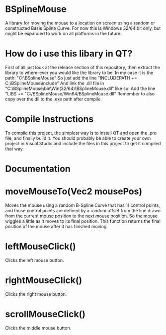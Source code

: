 # BSplineMouse
A library for moving the mouse to a location on screen using a random or constructed Basis Spline Curve. For now this is Windows 32/64 bit only, but might be expanded to work on all platforms in the future.

# How do i use this libary in QT?
First of all just look at the release section of this repository, then extract the library to where-ever you would like the library to be.
In my case it is the path: "C:\BSplineMouse"
So just add the line "INCLUDEPATH += C:\\BSplineMouse\include"
And link the .dll file in "C:\BSplineMouse\bin\Win(32/64)\BSplineMouse.dll" like so:
Add the line "LIBS += "C:/BSplineMouse/Win64/BSplineMouse.dll"
Remember to also copy over the dll to the .exe path after compile.

# Compile Instructions
To compile this project, the simplest way is to install QT and open the .pro file, and finally build it. You should probably be able to create your own project in Visual Studio and include the files in this project to get it compiled that way.

# Documentation
# moveMouseTo(Vec2 mousePos)
Moves the mouse using a random B-Spline Curve that has 11 control points, and those control points are defined by a random offset from the line drawn from the current mouse position to the next mouse position. So the mouse wiggles a little as it moves to its final position. This function returns the final position of the mouse after it has finished moving.

# leftMouseClick()
Clicks the left mouse button.

# rightMouseClick()
Clicks the right mouse button.

# scrollMouseClick()
Clicks the middle mouse button.

